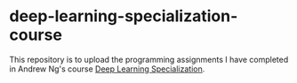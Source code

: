 # deep-learning-specialization-course
This repository is to upload the programming assignments I have completed in Andrew Ng's course [Deep Learning Specialization](https://www.coursera.org/specializations/deep-learning).
